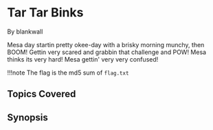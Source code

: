 # Tar Tar Binks
By blankwall

Mesa day startin pretty okee-day with a brisky morning munchy, then BOOM! Gettin very scared and grabbin that challenge and POW! Mesa thinks its very hard! Mesa gettin' very very confused!

!!!note
    The flag is the md5 sum of `flag.txt`

## Topics Covered

## Synopsis

